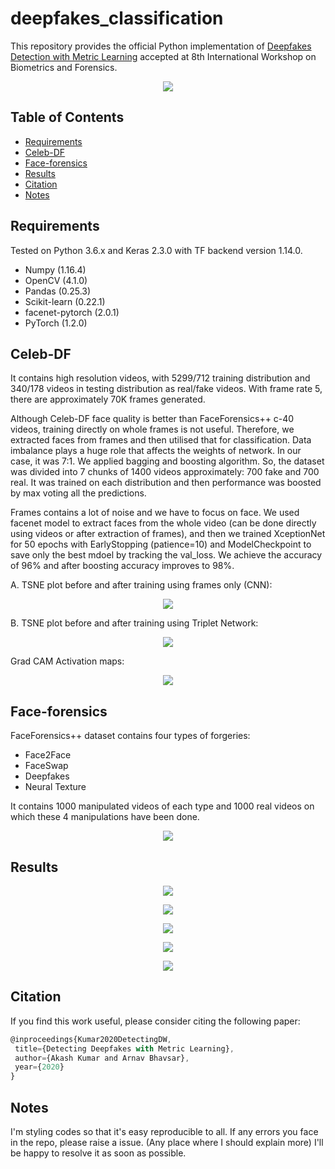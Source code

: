 # deepfakes_classification
This repository provides the official Python implementation of [Deepfakes Detection with Metric Learning](http://arxiv.org/abs/2003.08645) accepted at 8th International Workshop on Biometrics and Forensics.

<p align="center">
  <img src="https://user-images.githubusercontent.com/22872200/75561975-de8dee00-5a6d-11ea-8131-cab5cc736993.png">
</p>

## Table of Contents

- [Requirements](#requirements)
- [Celeb-DF](#celeb-df)
- [Face-forensics](#face-forensics)
- [Results](#results)
- [Citation](#citation)
- [Notes](#notes)

## Requirements

Tested on Python 3.6.x and Keras 2.3.0 with TF backend version 1.14.0.
* Numpy (1.16.4)
* OpenCV (4.1.0)
* Pandas (0.25.3)
* Scikit-learn (0.22.1)
* facenet-pytorch (2.0.1)
* PyTorch (1.2.0)

## Celeb-DF
It contains high resolution videos, with 5299/712 training distribution and 340/178 videos in testing distribution as real/fake videos. With frame rate 5, there are approximately 70K frames generated. 

Although Celeb-DF face quality is better than FaceForensics++ c-40 videos, training directly on whole frames is not useful. Therefore, we extracted faces from frames and then utilised that for classification. Data imbalance plays a huge role that affects the weights of network. In our case, it was 7:1. We applied bagging and boosting algorithm. So, the dataset was divided into 7 chunks of 1400 videos approximately: 700 fake and 700 real. It was trained on each distribution and then performance was boosted by max voting all the predictions.

Frames contains a lot of noise and we have to focus on face. We used facenet model to extract faces from the whole video (can be done directly using videos or after extraction of frames), and then we trained XceptionNet for 50 epochs with EarlyStopping (patience=10) and ModelCheckpoint to save only the best mdoel by tracking the val_loss. We achieve the accuracy of 96% and after boosting accuracy improves to 98%.

A. TSNE plot before and after training using frames only (CNN):

<p align="center">
  <img src="https://user-images.githubusercontent.com/22872200/74857763-29bb4900-536a-11ea-8562-61ded44123c1.png">
</p>

B. TSNE plot before and after training using Triplet Network:

<p align="center">
  <img src="https://user-images.githubusercontent.com/22872200/77095375-ce957880-6a33-11ea-9f4f-defd002326f6.png">
</p>

Grad CAM Activation maps:

<p align="center">
  <img src="https://user-images.githubusercontent.com/22872200/75562309-5d832680-5a6e-11ea-8d80-cf7e4eb327cf.png">
</p>

## Face-forensics

FaceForensics++ dataset contains four types of forgeries:
* Face2Face
* FaceSwap
* Deepfakes
* Neural Texture

It contains 1000 manipulated videos of each type and 1000 real videos on which these 4 manipulations have been done. 

<p align="center">
  <img src="https://user-images.githubusercontent.com/22872200/75562036-f4031800-5a6d-11ea-9a2a-c34d693b0fca.png">
</p>

## Results

<p align="center">
  <img src="https://user-images.githubusercontent.com/22872200/77188792-8db56680-6afc-11ea-8323-9f2275da1a89.png">
</p>

<p align="center">
  <img src="https://user-images.githubusercontent.com/22872200/77188833-9e65dc80-6afc-11ea-9072-2e836d6bce58.png">
</p>

<p align="center">
  <img src="https://user-images.githubusercontent.com/22872200/77188862-a9b90800-6afc-11ea-8e6d-0749815625a5.png">
</p>

<p align="center">
  <img src="https://user-images.githubusercontent.com/22872200/77188893-b89fba80-6afc-11ea-9689-398bd1b268cd.png">
</p>

<p align="center">
  <img src="https://user-images.githubusercontent.com/22872200/77188925-c6554000-6afc-11ea-8bf3-d3bb595d82fc.png">
</p>


## Citation
If you find this work useful, please consider citing the following paper:

 ```javascript
@inproceedings{Kumar2020DetectingDW,
  title={Detecting Deepfakes with Metric Learning},
  author={Akash Kumar and Arnav Bhavsar},
  year={2020}
}
```

## Notes
I'm styling codes so that it's easy reproducible to all. If any errors you face in the repo, please raise a issue. (Any place where I should explain more) I'll be happy to resolve it as soon as possible.
